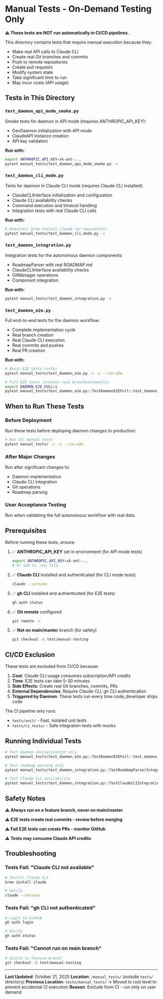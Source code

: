# Manual Tests - On-Demand Testing Only

**⚠️ These tests are NOT run automatically in CI/CD pipelines.**

This directory contains tests that require manual execution because they:
- Make real API calls to Claude CLI
- Create real Git branches and commits
- Push to remote repositories
- Create pull requests
- Modify system state
- Take significant time to run
- May incur costs (API usage)

## Tests in This Directory

### `test_daemon_api_mode_smoke.py`
Smoke tests for daemon in API mode (requires ANTHROPIC_API_KEY):
- DevDaemon initialization with API mode
- ClaudeAPI instance creation
- API key validation

**Run with:**
```bash
export ANTHROPIC_API_KEY=sk-ant-...
pytest manual_tests/test_daemon_api_mode_smoke.py -v
```

### `test_daemon_cli_mode.py`
Tests for daemon in Claude CLI mode (requires Claude CLI installed):
- ClaudeCLIInterface initialization and configuration
- Claude CLI availability checks
- Command execution and timeout handling
- Integration tests with real Claude CLI calls

**Run with:**
```bash
# Requires: brew install claude (or equivalent)
pytest manual_tests/test_daemon_cli_mode.py -v
```

### `test_daemon_integration.py`
Integration tests for the autonomous daemon components:
- RoadmapParser with real ROADMAP.md
- ClaudeCLIInterface availability checks
- GitManager operations
- Component integration

**Run with:**
```bash
pytest manual_tests/test_daemon_integration.py -v
```

### `test_daemon_e2e.py`
Full end-to-end tests for the daemon workflow:
- Complete implementation cycle
- Real branch creation
- Real Claude CLI execution
- Real commits and pushes
- Real PR creation

**Run with:**
```bash
# Basic E2E tests (safe)
pytest manual_tests/test_daemon_e2e.py -v -s --run-e2e

# Full E2E tests (creates real branches/commits)
export DAEMON_E2E_FULL=1
pytest manual_tests/test_daemon_e2e.py::TestDaemonE2EFull::test_daemon_full_implementation -v -s
```

## When to Run These Tests

### Before Deployment
Run these tests before deploying daemon changes to production:
```bash
# Run all manual tests
pytest manual_tests/ -v -s --run-e2e
```

### After Major Changes
Run after significant changes to:
- Daemon implementation
- Claude CLI integration
- Git operations
- Roadmap parsing

### User Acceptance Testing
Run when validating the full autonomous workflow with real data.

## Prerequisites

Before running these tests, ensure:

1. ✅ **ANTHROPIC_API_KEY** set in environment (for API mode tests)
   ```bash
   export ANTHROPIC_API_KEY=sk-ant-...
   # Or add to .env file
   ```

2. ✅ **Claude CLI** installed and authenticated (for CLI mode tests)
   ```bash
   claude --version
   ```

3. ✅ **gh CLI** installed and authenticated (for E2E tests)
   ```bash
   gh auth status
   ```

4. ✅ **Git remote** configured
   ```bash
   git remote -v
   ```

4. ✅ **Not on main/master** branch (for safety)
   ```bash
   git checkout -b test/manual-testing
   ```

## CI/CD Exclusion

These tests are excluded from CI/CD because:

1. **Cost**: Claude CLI usage consumes subscription/API credits
2. **Time**: E2E tests can take 5-30 minutes
3. **Side Effects**: Create real Git branches, commits, PRs
4. **External Dependencies**: Require Claude CLI, gh CLI authentication
5. **Triggered by Daemon**: These tests run every time code_developer ships code

The CI pipeline only runs:
- `tests/unit/` - Fast, isolated unit tests
- `tests/ci_tests/` - Safe integration tests with mocks

## Running Individual Tests

```bash
# Test daemon initialization only
pytest manual_tests/test_daemon_e2e.py::TestDaemonE2EFull::test_daemon_initialization -v

# Test roadmap parsing only
pytest manual_tests/test_daemon_integration.py::TestRoadmapParserIntegration::test_parse_real_roadmap -v

# Test Claude CLI availability
pytest manual_tests/test_daemon_integration.py::TestClaudeCLIIntegration::test_check_availability_real -v
```

## Safety Notes

⚠️ **Always run on a feature branch, never on main/master**

⚠️ **E2E tests create real commits - review before merging**

⚠️ **Full E2E tests can create PRs - monitor GitHub**

⚠️ **Tests may consume Claude API credits**

## Troubleshooting

### Tests Fail: "Claude CLI not available"
```bash
# Install Claude CLI
brew install claude

# Verify
claude --version
```

### Tests Fail: "gh CLI not authenticated"
```bash
# Login to GitHub
gh auth login

# Verify
gh auth status
```

### Tests Fail: "Cannot run on main branch"
```bash
# Switch to feature branch
git checkout -b test/manual-testing
```

---

**Last Updated**: October 21, 2025
**Location**: `/manual_tests/` (outside `tests/` directory)
**Previous Location**: `tests/manual_tests/` → Moved to root level to prevent accidental CI execution
**Reason**: Exclude from CI - run only on user demand
